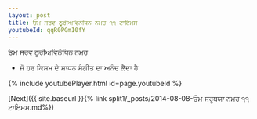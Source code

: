 ```yaml
---
layout: post
title: ਓਮ ਸਰਵ ਠੂਰੀਅਵਿਨੋਧਿਨ ਨਮਹ ੧੧ ਟਾਇਮਸ
youtubeId: qqR0PGmI0fY
---
```

 
 
 ਓਮ ਸਰਵ ਠੂਰੀਅਵਿਨੋਧਿਨ ਨਮਹ  
 
 -  ਜੋ ਹਰ ਕਿਸਮ ਦੇ ਸਾਧਨ ਸੰਗੀਤ ਦਾ ਅਨੰਦ ਲੈਂਦਾ ਹੈ 
 
  
 
  
 
 
 
 
 
 


{% include youtubePlayer.html id=page.youtubeId %}
 
[Next]({{ site.baseurl }}{% link  split1/_posts/2014-08-08-ਓਮ ਸਰੂਥਯਾ ਨਮਹ ੧੧ ਟਾਇਮਸ.md%})
 
